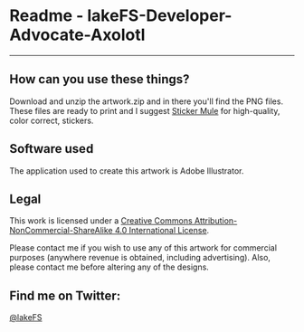 # Readme -  lakeFS-Developer-Advocate-Axolotl
----------------------
 
## How can you use these things?

Download and unzip the artwork.zip and in there you'll find the PNG files. 
These files are ready to print and I suggest [Sticker Mule](https://www.stickermule.com/) for high-quality, color correct, stickers. 


## Software used
The application used to create this artwork is Adobe Illustrator.


## Legal

This work is licensed under a [Creative Commons Attribution-NonCommercial-ShareAlike 4.0 International License](http://creativecommons.org/licenses/by-nc-sa/4.0/).

Please contact me if you wish to use any of this artwork for commercial purposes (anywhere revenue is obtained, including advertising). Also, please contact me before altering any of the designs. 


## Find me on Twitter:

[@lakeFS](https://twitter.com/lakeFS)


